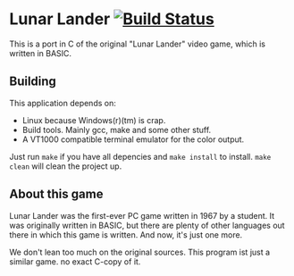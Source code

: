# Lunar Lander [![Build Status](https://travis-ci.org/k3ll4gr0up/lunar-lander.png?branch=master)](https://travis-ci.org/k3ll4gr0up/lunar-lander)


This is a port in C of the original "Lunar Lander" video game, which is written in BASIC.

## Building

This application depends on:

- Linux because Windows(r)(tm) is crap.
- Build tools. Mainly gcc, make and some other stuff. 
- A VT1000 compatible terminal emulator for the color output.

Just run ```make``` if you have all depencies and ```make install``` to install. ```make clean``` will clean the project up.

## About this game

Lunar Lander was the first-ever PC game written in 1967 by a student. It was originally written in BASIC, but there are plenty of other languages out there in which this game is written. And now, it's just one more. 

We don't lean too much on the original sources. This program ist just a similar game. no exact C-copy of it.
